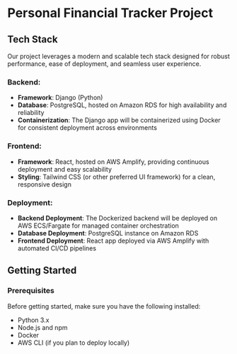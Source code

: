 # Personal Financial Tracker Project

## Tech Stack

Our project leverages a modern and scalable tech stack designed for robust performance, ease of deployment, and seamless user experience.

### Backend:

- **Framework**: Django (Python)
- **Database**: PostgreSQL, hosted on Amazon RDS for high availability and reliability
- **Containerization**: The Django app will be containerized using Docker for consistent deployment across environments

### Frontend:

- **Framework**: React, hosted on AWS Amplify, providing continuous deployment and easy scalability
- **Styling**: Tailwind CSS (or other preferred UI framework) for a clean, responsive design

### Deployment:

- **Backend Deployment**: The Dockerized backend will be deployed on AWS ECS/Fargate for managed container orchestration
- **Database Deployment**: PostgreSQL instance on Amazon RDS
- **Frontend Deployment**: React app deployed via AWS Amplify with automated CI/CD pipelines

## Getting Started

### Prerequisites

Before getting started, make sure you have the following installed:

- Python 3.x
- Node.js and npm
- Docker
- AWS CLI (if you plan to deploy locally)